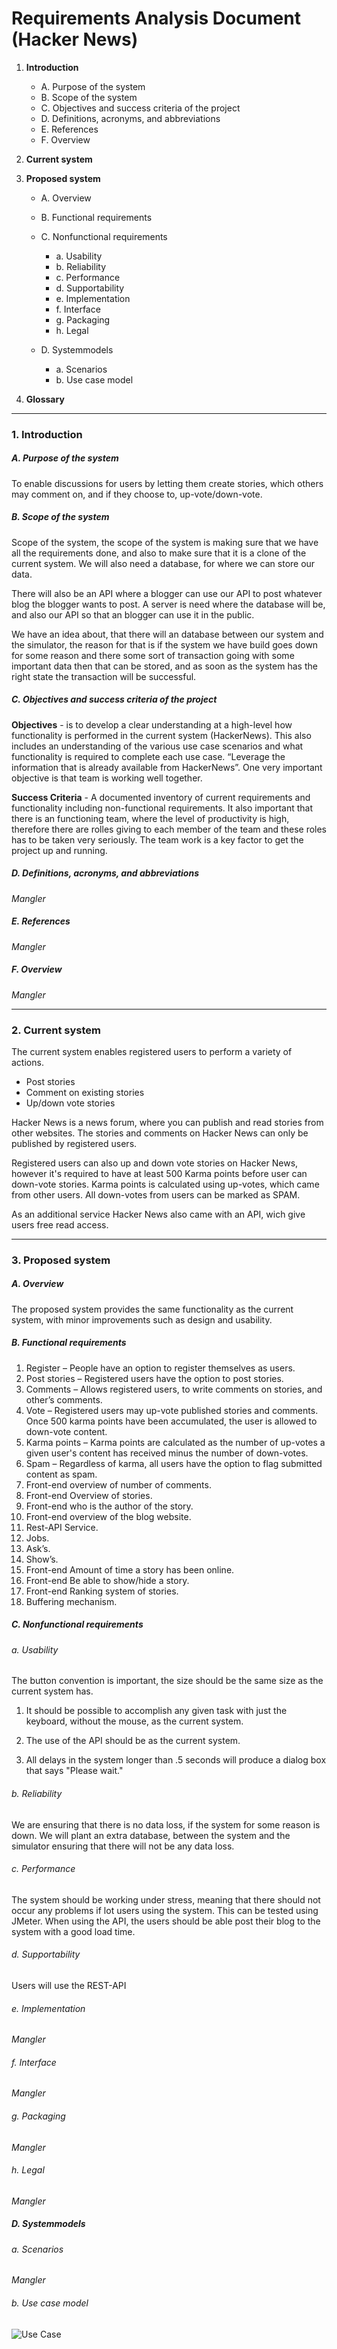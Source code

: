 # Requirements Analysis Document (Hacker News)

1. **Introduction**
	- A. Purpose of the system
	- B. Scope of the system
	- C. Objectives and success criteria of the project
	- D. Definitions, acronyms, and abbreviations
	- E. References
	- F. Overview

2. **Current system**

3. **Proposed system**
	- A. Overview
	- B. Functional requirements
	- C. Nonfunctional requirements
		- a. Usability
		- b. Reliability
		- c. Performance
		- d. Supportability
		- e. Implementation
		- f. Interface
		- g. Packaging
		- h. Legal

	- D. Systemmodels
		- a. Scenarios
		- b. Use case model

4. **Glossary**

---

### 1. Introduction

##### A. Purpose of the system
To enable discussions for users by letting them create stories, which others may comment on, and if they choose to, up-vote/down-vote.

##### B. Scope of the system
Scope of the system, the scope of the system is making sure that we have all the requirements done, and also to make sure that it is a clone of the current system. We will also need a database, for where we can store our data.

There will also be an API where a blogger can use our API to post whatever blog the blogger wants to post. A server is need where the database will be, and also our API so that an blogger can use it in the public.

We have an idea about, that there will an database between our system and the simulator, the reason for that is if the system we have build goes down for some reason and there some sort of transaction going with some important data then that can be stored, and as soon as the system has the right state the transaction will be successful.

##### C. Objectives and success criteria of the project
__Objectives__ -  is to develop a clear understanding at a high-level how functionality is performed in the current system (HackerNews). This also includes an understanding of the various use case scenarios and what functionality is required to complete each use case. “Leverage the information that is already available from HackerNews”. One very important objective is that team is working well together.

__Success Criteria__ - A documented inventory of current requirements and functionality including non-functional requirements. It also important that there is an functioning team, where the level of productivity is high, therefore there are rolles giving to each member of the team and these roles has to be taken very seriously. The team work is a key factor to get the project up and running.


##### D. Definitions, acronyms, and abbreviations
*Mangler*

##### E. References
*Mangler*

##### F. Overview
*Mangler*

---

### 2. Current system
The current system enables registered users to perform a variety of actions.
* Post stories
* Comment on existing stories
* Up/down vote stories

Hacker News is a news forum, where you can publish and read stories from other websites. The stories and comments on Hacker News can only be published by registered users.

Registered users can also up and down vote stories on Hacker News, however it's required to have at least 500 Karma points before user can down-vote stories. Karma points is calculated using up-votes, which came from other users. All down-votes from users can be marked as SPAM.

As an additional service Hacker News also came with an API, wich give users free read access.

---

### 3. Proposed system

##### A. Overview
The proposed system provides the same functionality as the current system, with minor improvements such as design and usability.

##### B. Functional requirements
1. Register – People have an option to register themselves as users.
2. Post stories – Registered users have the option to post stories.
3. Comments – Allows registered users, to write comments on stories, and other’s comments.
4. Vote – Registered users may up-vote published stories and comments. Once 500 karma points have been accumulated, the user is allowed to down-vote content.
5. Karma points – Karma points are calculated as the number of up-votes a given user's content has received minus the number of down-votes.
6. Spam – Regardless of karma, all users have the option to flag submitted content as spam.
7. Front-end overview of number of comments.  
8. Front-end Overview of stories. 
9. Front-end who is the author of the story.
10. Front-end overview of the blog website.
11. Rest-API Service.
12. Jobs.
13. Ask’s.
14. Show’s.
15. Front-end Amount of time a story has been online.
16. Front-end Be able to show/hide a story.
17. Front-end Ranking system of stories.
18. Buffering mechanism.


##### C. Nonfunctional requirements

###### a. Usability

The button convention is important, the size should be the same size as the current system has.

1. It should be possible to accomplish any given task with just the keyboard, without the mouse, as the current system. 

2. The use of the API should be as the current system. 

3. All delays in the system longer than .5 seconds will produce a dialog box that says "Please wait."


###### b. Reliability
We are ensuring that there is no data loss, if the system for some reason is down. We will plant an extra database, between the system and the simulator ensuring that there will not be any data loss.


###### c. Performance
The system should be working under stress, meaning that there should not occur any problems if lot users using the system. This can be tested using JMeter. When using the API, the users should be able post their blog to the system with a good load time.


###### d. Supportability
Users will use the REST-API

###### e. Implementation
*Mangler*

###### f. Interface
*Mangler*

###### g. Packaging
*Mangler*

###### h. Legal
*Mangler*


##### D. Systemmodels

###### a. Scenarios
*Mangler*

###### b. Use case model
![Use Case](systemmodels/usecase.png)